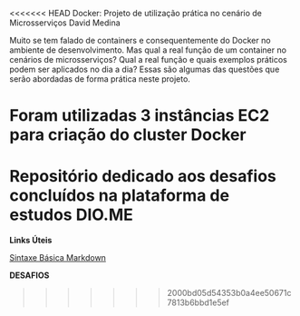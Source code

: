 <<<<<<< HEAD
Docker: Projeto de utilização prática no cenário de Microsserviços
David Medina

Muito se tem falado de containers e consequentemente do Docker no ambiente de desenvolvimento. Mas qual a real função de um container no cenários de microsserviços? Qual a real função e quais exemplos práticos podem ser aplicados no dia a dia? Essas são algumas das questões que serão abordadas de forma prática neste projeto.

Foram utilizadas 3 instâncias EC2 para criação do cluster Docker
=======
# Repositório dedicado aos desafios concluídos na plataforma de estudos DIO.ME

**Links Úteis**

[Sintaxe Básica Markdown](https://www.markdownguide.org/)

**DESAFIOS**
>>>>>>> 2000bd05d54353b0a4ee50671c7813b6bbd1e5ef
